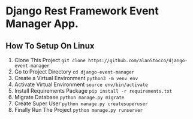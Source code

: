 # Django Rest Framework Event Manager App.

## How To Setup On Linux
1. Clone This Project `git clone https://github.com/alanStocco/django-event-manager`
2. Go to Project Directory `cd django-event-manager`
3. Create a Virtual Environment `python3 -m venv env`
4. Activate Virtual Environment `source env/bin/activate`
5. Install Requirements Package `pip install -r requirements.txt`
6. Migrate Database `python manage.py migrate`
7. Create Super User `python manage.py createsuperuser`
8. Finally Run The Project `python manage.py runserver`